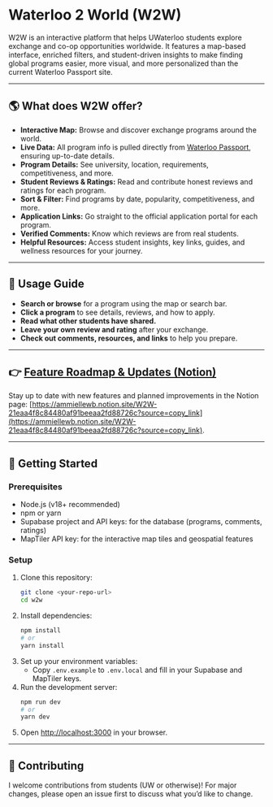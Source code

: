 # Waterloo 2 World (W2W)

W2W is an interactive platform that helps UWaterloo students explore exchange and co-op opportunities worldwide. It features a map-based interface, enriched filters, and student-driven insights to make finding global programs easier, more visual, and more personalized than the current Waterloo Passport site.

---

## 🌎 What does W2W offer?

- **Interactive Map:** Browse and discover exchange programs around the world.
- **Live Data:** All program info is pulled directly from [Waterloo Passport](https://uwaterloo-horizons.symplicity.com/), ensuring up-to-date details.
- **Program Details:** See university, location, requirements, competitiveness, and more.
- **Student Reviews & Ratings:** Read and contribute honest reviews and ratings for each program.
- **Sort & Filter:** Find programs by date, popularity, competitiveness, and more.
- **Application Links:** Go straight to the official application portal for each program.
- **Verified Comments:** Know which reviews are from real students.
- **Helpful Resources:** Access student insights, key links, guides, and wellness 
resources for your journey.

---

## 📝 Usage Guide

- **Search or browse** for a program using the map or search bar.
- **Click a program** to see details, reviews, and how to apply.
- **Read what other students have shared.**
- **Leave your own review and rating** after your exchange.
- **Check out comments, resources, and links** to help you prepare.

---

## 👉 [Feature Roadmap & Updates (Notion)](https://ammiellewb.notion.site/W2W-21eaa4f8c84480af91beeaa2fd88726c?source=copy_link)

Stay up to date with new features and planned improvements in the Notion page: [https://ammiellewb.notion.site/W2W-21eaa4f8c84480af91beeaa2fd88726c?source=copy_link](https://ammiellewb.notion.site/W2W-21eaa4f8c84480af91beeaa2fd88726c?source=copy_link).

---

## 🚀 Getting Started

### Prerequisites
- Node.js (v18+ recommended)
- npm or yarn
- Supabase project and API keys: for the database (programs, comments, ratings)
- MapTiler API key: for the interactive map tiles and geospatial features

### Setup
1. Clone this repository:
   ```bash
   git clone <your-repo-url>
   cd w2w
   ```
2. Install dependencies:
   ```bash
   npm install
   # or
   yarn install
   ```
3. Set up your environment variables:
   - Copy `.env.example` to `.env.local` and fill in your Supabase and MapTiler keys.
4. Run the development server:
   ```bash
   npm run dev
   # or
   yarn dev
   ```
5. Open [http://localhost:3000](http://localhost:3000) in your browser.

---

## 🤝 Contributing

I welcome contributions from students (UW or otherwise)!
For major changes, please open an issue first to discuss what you’d like to change.

